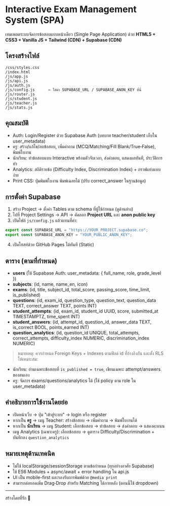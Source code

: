 # Interactive Exam Management System (SPA)
เทมเพลตระบบจัดการข้อสอบแบบหน้าเดียว (Single Page Application) ด้วย **HTML5 + CSS3 + Vanilla JS + Tailwind (CDN) + Supabase (CDN)**

## โครงสร้างไฟล์
```
/css/styles.css
/index.html
/js/app.js
/js/api.js
/js/auth.js
/js/config.js      ← ใส่ค่า SUPABASE_URL / SUPABASE_ANON_KEY ที่นี่
/js/router.js
/js/student.js
/js/teacher.js
/js/stats.js
```

## คุณสมบัติ
- Auth: Login/Register ด้วย Supabase Auth (บทบาท teacher/student เก็บใน user_metadata)
- ครู: สร้าง/แก้ไข/ลบข้อสอบ, เพิ่มคำถาม (MCQ/Matching/Fill Blank/True‑False), พิมพ์ใบงาน
- นักเรียน: ทำข้อสอบแบบ Interactive พร้อมตัวจับเวลา, ส่งคำตอบ, แสดงผลทันที, ประวัติการทำ
- Analytics: สถิติรายข้อ (Difficulty Index, Discrimination Index) + กราฟแท่งแบบง่าย
- Print CSS: ปุ่มพิมพ์ใบงาน พิมพ์เฉลยได้ (ปรับ correct_answer ในฐานข้อมูล)

## การตั้งค่า Supabase
1. สร้าง Project → ตั้งค่า Tables ตาม schema ที่ผู้ใช้กำหนด (ดูด้านล่าง)
2. ไปที่ Project Settings → API → คัดลอก **Project URL** และ **anon public key**
3. เปิดไฟล์ `js/config.js` แล้วแทนที่ค่า:
```js
export const SUPABASE_URL = "https://YOUR_PROJECT.supabase.co";
export const SUPABASE_ANON_KEY = "YOUR_PUBLIC_ANON_KEY";
```
4. เปิดโฮสท์ด้วย GitHub Pages ได้ทันที (Static)

## ตาราง (ตามที่กำหนด)
- **users** (ใช้ Supabase Auth: user_metadata: { full_name, role, grade_level })
- **subjects**: (id, name, name_en, icon)
- **exams**: (id, title, subject_id, total_score, passing_score, time_limit, is_published)
- **questions**: (id, exam_id, question_type, question_text, question_data TEXT, correct_answer TEXT, points INT)
- **student_attempts**: (id, exam_id, student_id UUID, score, submitted_at TIMESTAMPTZ, time_spent INT)
- **student_answers**: (id, attempt_id, question_id, answer_data TEXT, is_correct BOOL, points_earned INT)
- **question_analytics**: (id, question_id UNIQUE, total_attempts, correct_attempts, difficulty_index NUMERIC, discrimination_index NUMERIC)

> หมายเหตุ: ควรกำหนด Foreign Keys + Indexes ตามฟิลด์ id ที่อ้างอิงกัน และตั้ง RLS ให้เหมาะสม:
- นักเรียน: อ่านเฉพาะข้อสอบที่ `is_published = true`, เขียนเฉพาะ attempt/answers ของตนเอง
- ครู: จัดการ exams/questions/analytics ได้ (ใช้ policy ตาม role ใน user_metadata)

## คำอธิบายการใช้งานโดยย่อ
- เปิดหน้าเว็บ → ปุ่ม "เข้าสู่ระบบ" → login หรือ register
- หากเป็น **ครู** → เมนู Teacher: สร้างข้อสอบ → เพิ่มคำถาม → พิมพ์ใบงานได้
- หากเป็น **นักเรียน** → เมนู Student: เลือกข้อสอบ → ทำข้อสอบ → ส่งคำตอบ → แสดงคะแนน
- เมนู Analytics (เฉพาะครู): เลือกข้อสอบ → ดูตาราง Difficulty/Discrimination + บันทึกลง `question_analytics`

## หมายเหตุด้านเทคนิค
- ไม่ใช้ localStorage/sessionStorage ตามข้อกำหนด (ทุกอย่างอาศัย Supabase)
- ใช้ ES6 Modules + async/await + error handling ใน api.js
- UI เป็น mobile-first และรองรับการพิมพ์ด้วย `@media print`
- สามารถต่อยอดเพิ่ม Drag‑Drop สำหรับ Matching ได้ภายหลัง (ตอนนี้ใช้ dropdown)

---
สร้างโดยที่รัก 🤍
